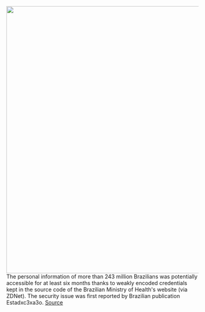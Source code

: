 <img src='https://cdn.vox-cdn.com/thumbor/dLJro4ZULrTG-5ZXXS_c5fogF48=/0x0:2040x1360/1200x800/filters:focal(857x517:1183x843)/cdn.vox-cdn.com/uploads/chorus_image/image/68451506/acastro_170621_1777_0006_v4.0.jpg' width='700px' /><br/>
The personal information of more than 243 million Brazilians was potentially accessible for at least six months thanks to weakly encoded credentials kept in the source code of the Brazilian Ministry of Health's website (via ZDNet). The security issue was first reported by Brazilian publication Estadxc3xa3o.
<a href='https://www.theverge.com/2020/12/3/22150973/brazilian-ministry-of-health-leak-medical-records-personal-information'> Source <a/>